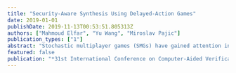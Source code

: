 ```yaml
---
title: "Security-Aware Synthesis Using Delayed-Action Games"
date: 2019-01-01
publishDate: 2019-11-13T00:53:51.805313Z
authors: ["Mahmoud Elfar", "Yu Wang", "Miroslav Pajic"]
publication_types: ["1"]
abstract: "Stochastic multiplayer games (SMGs) have gained attention in the field of strategy synthesis for multi-agent reactive systems. However, standard SMGs are limited to modeling systems where all agents have full knowledge of the state of the game. In this paper, we introduce delayed-action games (DAGs) formalism that simulates hidden-information games (HIGs) as SMGs, by eliminating hidden information by delaying a player's actions. The elimination of hidden information enables the usage of SMG off-the-shelf model checkers to implement HIGs. Furthermore, we demonstrate how a DAG can be decomposed into a number of independent subgames. Since each subgame can be independently explored, parallel computation can be utilized to reduce the model checking time, while alleviating the state space explosion problem that SMGs are notorious for. In addition, we propose a DAG-based framework for strategy synthesis and analysis. Finally, we demonstrate applicability of the DAG-based synthesis framework on a case study of a human-on-the-loop unmanned-aerial vehicle system that may be under stealthy attack, where the proposed framework is used to formally model, analyze and synthesize security-aware strategies for the system."
featured: false
publication: "*31st International Conference on Computer-Aided Verification (CAV)*"
---
```


